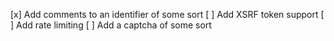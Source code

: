 [x] Add comments to an identifier of some sort
[ ] Add XSRF token support
[ ] Add rate limiting
[ ] Add a captcha of some sort

